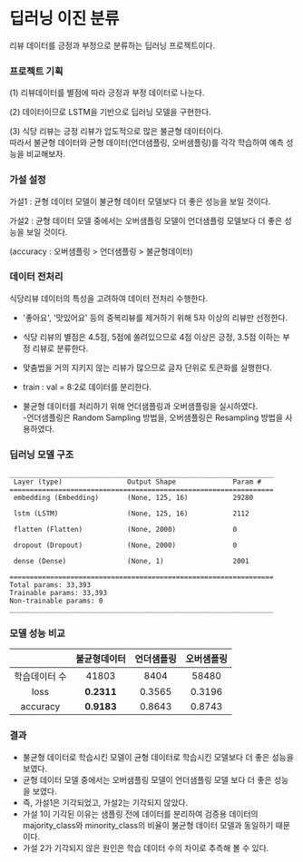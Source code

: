 # 딥러닝 이진 분류

리뷰 데이터를 긍정과 부정으로 분류하는 딥러닝 프로젝트이다.

### 프로젝트 기획
(1) 리뷰데이터를 별점에 따라 긍정과 부정 데이터로 나눈다.

(2)  데이터이므로 LSTM을 기반으로 딥러닝 모델을 구현한다.

(3) 식당 리뷰는 긍정 리뷰가 압도적으로 많은 불균형 데이터이다.  
따라서 불균형 데이터와 균형 데이터(언더샘플링, 오버샘플링)를 각각 학습하여 예측 성능을 비교해보자.

### 가설 설정  

가설1 : 균형 데이터 모델이 불균형 데이터 모델보다 더 좋은 성능을 보일 것이다.  

가설2 : 균형 데이터 모델 중에서는 오버샘플링 모델이 언더샘플링 모델보다 더 좋은 성능을 보일 것이다.  

(accuracy : 오버샘플링 > 언더샘플링 > 불균형데이터)


### 데이터 전처리
식당리뷰 데이터의 특성을 고려하여 데이터 전처리 수행한다.
- '좋아요', '맛있어요' 등의 중복리뷰를 제거하기 위해 5자 이상의 리뷰만 선정한다.

- 식당 리뷰의 별점은 4.5점, 5점에 쏠려있으므로 4점 이상은 긍정, 3.5점 이하는 부정 리뷰로 분류한다.

- 맞춤법을 거의 지키지 않는 리뷰가 많으므로 글자 단위로 토큰화를 실행한다.  

- train : val = 8:2로 데이터를 분리한다.  

- 불균형 데이터를 처리하기 위해 언더샘플링과 오버샘플링을 실시하였다.   
  -언더샘플링은 Random Sampling 방법을, 오버샘플링은 Resampling 방법을 사용하였다.

### 딥러닝 모델 구조
```
_________________________________________________________________
 Layer (type)                Output Shape              Param #   
=================================================================
 embedding (Embedding)       (None, 125, 16)           29280     
                                                                 
 lstm (LSTM)                 (None, 125, 16)           2112      
                                                                 
 flatten (Flatten)           (None, 2000)              0         
                                                                 
 dropout (Dropout)           (None, 2000)              0         
                                                                 
 dense (Dense)               (None, 1)                 2001      
                                                                 
=================================================================
Total params: 33,393
Trainable params: 33,393
Non-trainable params: 0
_________________________________________________________________
```


### 모델 성능 비교
||불균형데이터|언더샘플링|오버샘플링|
|:----:|:----:|:----:|:----:|
|학습데이터 수|41803|8404|58480|
|loss|**0.2311**|0.3565|0.3196|
|accuracy|**0.9183**|0.8643|0.8743|  

### 결과  
- 불균형 데이터로 학습시킨 모델이 균형 데이터로 학습시킨 모델보다 더 좋은 성능을 보였다.
- 균형 데이터 모델 중에서는 오버샘플링 모델이 언더샘플링 모델 보다 더 좋은 성능을 보였다.
- 즉, 가설1은 기각되었고, 가설2는 기각되지 않았다.
- 가설 1이 기각된 이유는 샘플링 전에 데이터를 분리하여 검증용 데이터의 majority_class와 minority_class의 비율이 불균형 데이터 모델과 동일하기 때문이다.  
- 가설 2가 기각되지 않은 원인은 학습 데이터 수의 차이로 추측해 볼 수 있다.   



